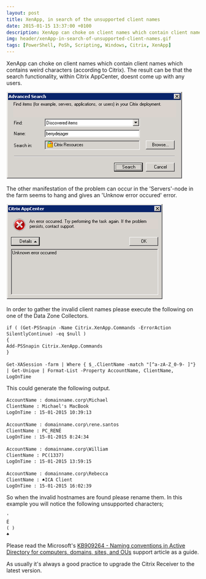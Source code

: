 ```yaml
---
layout: post
title: XenApp, in search of the unsupported client names
date: 2015-01-15 13:37:00 +0100
description: XenApp can choke on client names which contain client names which contains weird characters
img: header/xenApp-in-search-of-unsupported-client-names.gif
tags: [PowerShell, PoSh, Scripting, Windows, Citrix, XenApp]
---
```

XenApp can choke on client names which contain client names which contains weird characters (according to Citrix). The result can be that the search functionality, within Citrix AppCenter, doesnt come up with any users.

![](/assets/img/XenApp-in-search-of-unsupported-client-names_img00.gif)

The other manifestation of the problem can occur in the 'Servers'-node in the farm seems to hang and gives an 'Unknow error occured' error.

![](/assets/img/XenApp-in-search-of-unsupported-client-names_img01.gif)

In order to gather the invalid client names please execute the following on one of the Data Zone Collectors.

    if ( (Get-PSSnapin -Name Citrix.XenApp.Commands -ErrorAction SilentlyContinue) -eq $null )
    {
    Add-PSSnapin Citrix.XenApp.Commands
    }

    Get-XASession -farm | Where { $_.ClientName -match "[^a-zA-Z_0-9- ]"} | Get-Unique | Format-List -Property AccountName, ClientName, LogOnTime

This could generate the following output.

    AccountName : domainname.corp\Michael
    ClientName : Michael's MacBook
    LogOnTime : 15-01-2015 10:39:13

    AccountName : domainname.corp\rene.santos
    ClientName : PC_RENÉ
    LogOnTime : 15-01-2015 8:24:34

    AccountName : domainname.corp\William
    ClientName : PC(1337)
    LogOnTime : 15-01-2015 13:59:15

    AccountName : domainname.corp\Rebecca
    ClientName : ♠ICA Client
    LogOnTime : 15-01-2015 16:02:39

So when the invalid hostnames are found please rename them. In this example you will notice the following unsupported characters;

    '
    É
    ( )
    ♠

Please read the Microsoft's [KB909264 - Naming conventions in Active Directory for computers, domains, sites, and OUs](https://docs.microsoft.com/en-US/troubleshoot/windows-server/identity/naming-conventions-for-computer-domain-site-ou) support article as a guide.

As usually it's always a good practice to upgrade the Citrix Receiver to the latest version.
